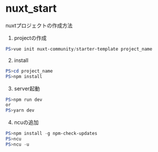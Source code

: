 # nuxt_start

nuxtプロジェクトの作成方法

1. projectの作成

```powershell
PS>vue init nuxt-community/starter-template project_name
```

2. install

```powershell
PS>cd project_name
PS>npm install
```

3. server起動

```powershell
PS>npm run dev
or
PS>yarn dev
```

4. ncuの追加
```powershell
PS>npm install -g npm-check-updates
PS>ncu
PS>ncu -u
```
